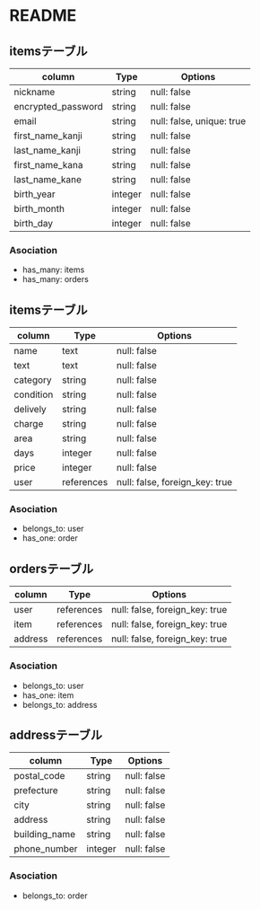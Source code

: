 # README

## itemsテーブル

| column             | Type    | Options                   |
| ------------------ | ------- | ------------------------- |
| nickname           | string  | null: false               |
| encrypted_password | string  | null: false               |
| email              | string  | null: false, unique: true |
| first_name_kanji   | string  | null: false               |
| last_name_kanji    | string  | null: false               |
| first_name_kana    | string  | null: false               |
| last_name_kane     | string  | null: false               |
| birth_year         | integer | null: false               |
| birth_month        | integer | null: false               |
| birth_day          | integer | null: false               |

### Asociation
- has_many: items
- has_many: orders



## itemsテーブル

| column    | Type       | Options                        |
| --------- | ---------- | ------------------------------ |
| name      | text       | null: false                    |
| text      | text       | null: false                    |
| category  | string     | null: false                    |
| condition | string     | null: false                    |
| delively  | string     | null: false                    |
| charge    | string     | null: false                    |
| area      | string     | null: false                    |
| days      | integer    | null: false                    |
| price     | integer    | null: false                    |
| user      | references | null: false, foreign_key: true |

### Asociation
- belongs_to: user
- has_one: order


## ordersテーブル

| column  | Type       | Options                        |
| ------- | ---------- | ------------------------------ |
| user    | references | null: false, foreign_key: true |
| item    | references | null: false, foreign_key: true |
| address | references | null: false, foreign_key: true |

### Asociation
- belongs_to: user
- has_one: item
- belongs_to: address


## addressテーブル

| column        | Type    | Options     |
| ------------- | ------- | ----------- |
| postal_code   | string  | null: false |
| prefecture    | string  | null: false |
| city          | string  | null: false |
| address       | string  | null: false |
| building_name | string  | null: false |
| phone_number  | integer | null: false |

### Asociation
- belongs_to: order